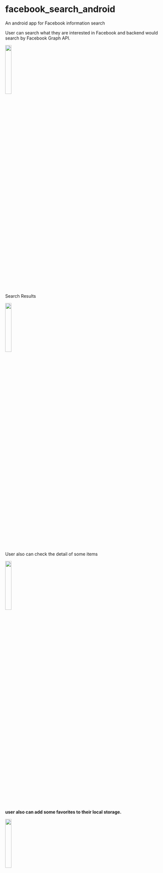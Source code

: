 # facebook_search_android
An android app for Facebook information search

<p>User can search what they are interested in Facebook and backend would search by Facebook Graph API.</p> 
<img src="https://kaiwenji.github.io/facebook_search_android/images/search.jpg" height="20%" width="20%">

<p>Search Results</p>
<img src="https://kaiwenji.github.io/facebook_search_android/images/result.jpg" height="20%" width="20%">


<p>User also can check the detail of some items</p>
<img src="https://kaiwenji.github.io/facebook_search_android/images/detail.jpg" height="20%" width="20%">

<p><strong>user also can add some favorites to their local storage.</strong></p>
<img src = "https://kaiwenji.github.io/facebook_search_android/images/collection.jpg" height = "20%" width = "20%">
